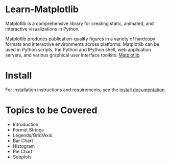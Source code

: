 # Learn-Matplotlib

Matplotlib is a comprehensive library for creating static, animated, and interactive visualizations in Python.

Matplotlib produces publication-quality figures in a variety of hardcopy formats and interactive environments across platforms. Matplotlib can be used in Python scripts, the Python and IPython shell, web application servers, and various graphical user interface toolkits.
[Matplotlib](https://matplotlib.org/)

# Install

For installation instructions and requirements, see the [install documentation](https://matplotlib.org/users/installing.html)

# Topics to be Covered

* Introduction
* Format Strings
* Legends/Grid/Axis
* Bar Chart
* Histogram
* Pie Chart
* Subplots


